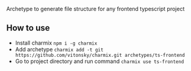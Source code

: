 Archetype to generate file structure for any frontend typescript project

## How to use

- Install charmix `npm i -g charmix`
- Add archetype `charmix add -t git https://github.com/vitonsky/charmix.git archetypes/ts-frontend`
- Go to project directory and run command `charmix use ts-frontend`
